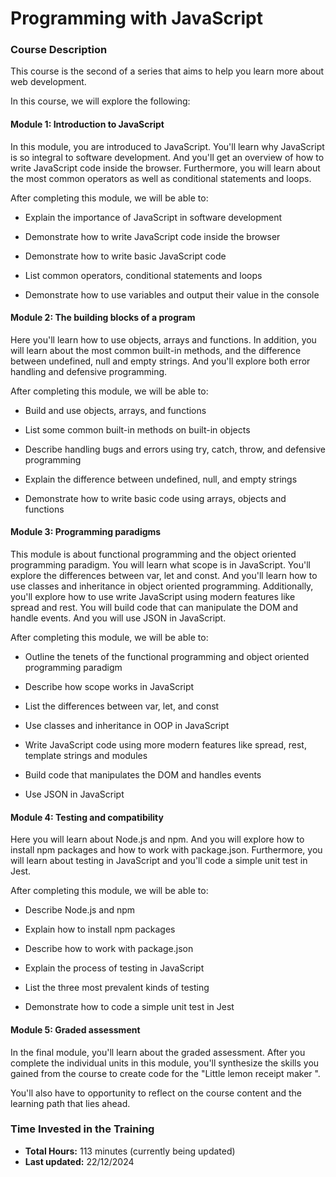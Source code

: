 # Programming with JavaScript

### Course Description

This course is the second of a series that aims to help you learn more about web development. 

In this course, we will explore the following:

#### Module 1: Introduction to JavaScript

In this module, you are introduced to JavaScript. You'll learn why JavaScript is so integral to software development. And you'll get an overview of how to write JavaScript code inside the browser. Furthermore, you will learn about the most common operators as well as conditional statements and loops.

After completing this module, we will be able to:

- Explain the importance of JavaScript in software development

- Demonstrate how to write JavaScript code inside the browser

- Demonstrate how to write basic JavaScript code

- List common operators, conditional statements and loops

- Demonstrate how to use variables and output their value in the console

      

#### Module 2: The building blocks of a program

Here you'll learn how to use objects, arrays and functions. In addition, you will learn about the most common built-in methods, and the difference between undefined, null and empty strings. And you'll explore both error handling and defensive programming.

After completing this module, we will be able to:

- Build and use objects, arrays, and functions

- List some common built-in methods on built-in objects

- Describe handling bugs and errors using try, catch, throw, and defensive programming

- Explain the difference between undefined, null, and empty strings  

- Demonstrate how to write basic code using arrays, objects and functions   


#### Module 3: Programming paradigms

This module is about functional programming and the object oriented programming paradigm. You will learn what scope is in JavaScript. You'll explore the differences between var, let and const. And you'll learn how to use classes and inheritance in object oriented programming. Additionally, you'll explore how to use write JavaScript using modern features like spread and rest.  You will build code that can manipulate the DOM and handle events. And you will use JSON in JavaScript.

After completing this module, we will be able to:

- Outline the tenets of the functional programming and object oriented programming paradigm

- Describe how scope works in JavaScript

- List the differences between var, let, and const

- Use classes and inheritance in OOP in JavaScript

- Write JavaScript code using more modern features like spread, rest, template strings and modules

- Build code that manipulates the DOM and handles events

- Use JSON in JavaScript

            

#### Module 4: Testing and compatibility

Here you will learn about Node.js and npm. And you will explore how to install npm packages and how to work with package.json. Furthermore, you will learn about testing in JavaScript and you'll code a simple unit test in Jest.

After completing this module, we will be able to:

- Describe Node.js and npm

- Explain how to install npm packages

- Describe how to work with package.json

- Explain the process of testing in JavaScript

- List the three most prevalent kinds of testing

- Demonstrate how to code a simple unit test in Jest

      

#### Module 5: Graded assessment

In the final module, you'll learn about the graded assessment. After you complete the individual units in this module, you'll synthesize the skills you gained from the course to create code for the "Little lemon receipt maker ". 

You'll also have to opportunity to reflect on the course content and the learning path that lies ahead.

### Time Invested in the Training

- **Total Hours:** 113 minutes (currently being updated)
- **Last updated:** 22/12/2024